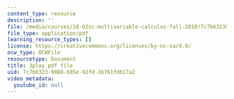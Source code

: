 ```yaml
---
content_type: resource
description: ''
file: /media/courses/18-02sc-multivariable-calculus-fall-2010/7c7b63239088b85e92fd1b761fd617a2_P6fOgkC5kvc.pdf
file_type: application/pdf
learning_resource_types: []
license: https://creativecommons.org/licenses/by-nc-sa/4.0/
ocw_type: OCWFile
resourcetype: Document
title: 3play pdf file
uid: 7c7b6323-9088-b85e-92fd-1b761fd617a2
video_metadata:
  youtube_id: null
---
```

